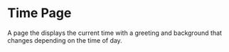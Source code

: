 # Time Page
A page the displays the current time with a greeting and background that changes depending on the time of day.
